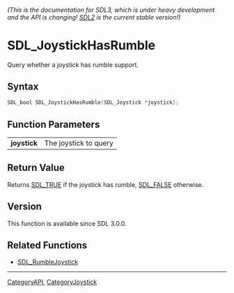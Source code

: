 ###### (This is the documentation for SDL3, which is under heavy development and the API is changing! [SDL2](https://wiki.libsdl.org/SDL2/) is the current stable version!)
# SDL_JoystickHasRumble

Query whether a joystick has rumble support.

## Syntax

```c
SDL_bool SDL_JoystickHasRumble(SDL_Joystick *joystick);

```

## Function Parameters

|                  |                       |
| ---------------- | --------------------- |
| **joystick**     | The joystick to query |

## Return Value

Returns [SDL_TRUE](SDL_TRUE) if the joystick has rumble,
[SDL_FALSE](SDL_FALSE) otherwise.

## Version

This function is available since SDL 3.0.0.

## Related Functions

* [SDL_RumbleJoystick](SDL_RumbleJoystick)

----
[CategoryAPI](CategoryAPI), [CategoryJoystick](CategoryJoystick)

